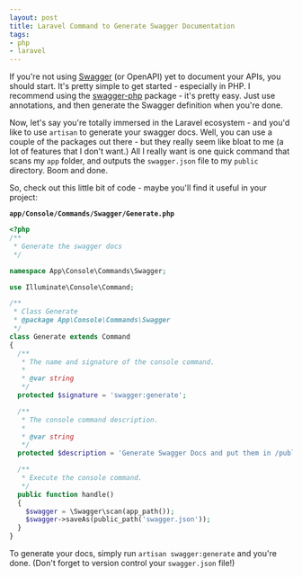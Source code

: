 ```yaml
---
layout: post
title: Laravel Command to Generate Swagger Documentation
tags:
- php
- laravel
---
```

If you're not using [Swagger](http://swagger.io/) (or OpenAPI) yet to document your APIs, you should start.  It's pretty simple to get started - especially in PHP.  I recommend using the [swagger-php](https://github.com/zircote/swagger-php) package - it's pretty easy.  Just use annotations, and then generate the Swagger definition when you're done.

Now, let's say you're totally immersed in the Laravel ecosystem - and you'd like to use `artisan` to generate your swagger docs.  Well, you can use a couple of the packages out there - but they really seem like bloat to me (a lot of features that I don't want.)  All I really want is one quick command that scans my `app` folder, and outputs the `swagger.json` file to my `public` directory.  Boom and done.

So, check out this little bit of code - maybe you'll find it useful in your project:

**`app/Console/Commands/Swagger/Generate.php`**  

```php
<?php
/**
 * Generate the swagger docs
 */

namespace App\Console\Commands\Swagger;

use Illuminate\Console\Command;

/**
 * Class Generate
 * @package App\Console\Commands\Swagger
 */
class Generate extends Command
{
  /**
   * The name and signature of the console command.
   *
   * @var string
   */
  protected $signature = 'swagger:generate';

  /**
   * The console command description.
   *
   * @var string
   */
  protected $description = 'Generate Swagger Docs and put them in /public';

  /**
   * Execute the console command.
   */
  public function handle()
  {
    $swagger = \Swagger\scan(app_path());
    $swagger->saveAs(public_path('swagger.json'));
  }
}
```

To generate your docs, simply run `artisan swagger:generate` and you're done. (Don't forget to version control your `swagger.json` file!)
